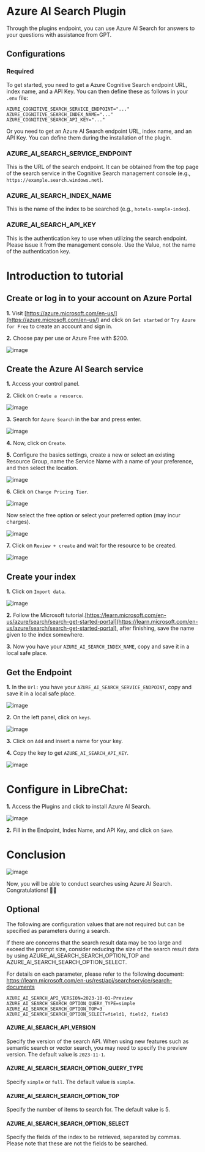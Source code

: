 # Azure AI Search Plugin
Through the plugins endpoint, you can use Azure AI Search for answers to your questions with assistance from GPT.

## Configurations

### Required

To get started, you need to get a Azure Cognitive Search endpoint URL, index name, and a API Key. You can then define these as follows in your `.env` file:

```env
AZURE_COGNITIVE_SEARCH_SERVICE_ENDPOINT="..."
AZURE_COGNITIVE_SEARCH_INDEX_NAME="..."
AZURE_COGNITIVE_SEARCH_API_KEY="..."
```
Or you need to get an Azure AI Search endpoint URL, index name, and an API Key. You can define them during the installation of the plugin.

### AZURE_AI_SEARCH_SERVICE_ENDPOINT

This is the URL of the search endpoint. It can be obtained from the top page of the search service in the Cognitive Search management console (e.g., `https://example.search.windows.net`).

### AZURE_AI_SEARCH_INDEX_NAME

This is the name of the index to be searched (e.g., `hotels-sample-index`).

### AZURE_AI_SEARCH_API_KEY

This is the authentication key to use when utilizing the search endpoint. Please issue it from the management console. Use the Value, not the name of the authentication key.

# Introduction to tutorial

## Create or log in to your account on Azure Portal

**1.** Visit [https://azure.microsoft.com/en-us/](https://azure.microsoft.com/en-us/) and click on `Get started` or `Try Azure for Free` to create an account and sign in.

**2.** Choose pay per use or Azure Free with $200.

![image](https://raw.githubusercontent.com/itzraiss/images/main/Captura%20de%20tela%202023-11-26%20151647.png?token=GHSAT0AAAAAACJ4TKEINPEOAV3LEPNPBDNCZLEKLAQ)

## Create the Azure AI Search service

**1.** Access your control panel.

**2.** Click on `Create a resource`.

![image](https://raw.githubusercontent.com/itzraiss/images/main/Captura%20de%20tela%202023-11-26%20151706.png?token=GHSAT0AAAAAACJ4TKEJDXD7E76YLZEV52Z4ZLEKLCQ)

**3.** Search for `Azure Search` in the bar and press enter.

![image](https://raw.githubusercontent.com/itzraiss/images/main/Captura%20de%20tela%202023-11-26%20151732.png?token=GHSAT0AAAAAACJ4TKEJ7QZGNSNEOYKRGDIUZLEKLEQ)

**4.** Now, click on `Create`.

**5.** Configure the basics settings, create a new or select an existing Resource Group, name the Service Name with a name of your preference, and then select the location.

![image](https://raw.githubusercontent.com/itzraiss/images/main/Captura%20de%20tela%202023-11-26%20151749.png?token=GHSAT0AAAAAACJ4TKEIPAZQJNYQ7RQLHVZCZLEKLGA)

**6.** Click on `Change Pricing Tier`.

![image](https://raw.githubusercontent.com/itzraiss/images/main/Captura%20de%20tela%202023-11-26%20151753.png?token=GHSAT0AAAAAACJ4TKEI6CUJZWIYIMDW2ZOOZLEKLHQ)

Now select the free option or select your preferred option (may incur charges).

![image](https://raw.githubusercontent.com/itzraiss/images/main/Captura%20de%20tela%202023-11-26%20151758.png?token=GHSAT0AAAAAACJ4TKEIU3TNDUT33I7NVJ5OZLEKLJQ)

**7.** Click on `Review + create` and wait for the resource to be created.

![image](https://raw.githubusercontent.com/itzraiss/images/main/Captura%20de%20tela%202023-11-26%20151810.png?token=GHSAT0AAAAAACJ4TKEJ2B6CHSLMSJXSUWEUZLEKLKQ)

## Create your index

**1.** Click on `Import data`.

![image](https://github.com/itzraiss/images/blob/main/Captura%20de%20tela%202023-11-26%20152107.png)

**2.** Follow the Microsoft tutorial.[https://learn.microsoft.com/en-us/azure/search/search-get-started-portal](https://learn.microsoft.com/en-us/azure/search/search-get-started-portal), after finishing, save the name given to the index somewhere.

**3.** Now you have your `AZURE_AI_SEARCH_INDEX_NAME`, copy and save it in a local safe place.

## Get the Endpoint

**1.** In the `Url:` you have your `AZURE_AI_SEARCH_SERVICE_ENDPOINT`, copy and save it in a local safe place.

![image](https://raw.githubusercontent.com/itzraiss/images/main/Captura%20de%20tela%202023-11-26%20152107.png?token=GHSAT0AAAAAACJ4TKEJIHDRS263BMLEAWQIZLEKSLQ)

**2.** On the left panel, click on `keys`.

![image](https://raw.githubusercontent.com/itzraiss/images/main/Captura%20de%20tela%202023-11-26%20165630.png?token=GHSAT0AAAAAACJ4TKEII4DDP35JXEJVDK4QZLEKLOQ)

**3.** Click on `Add` and insert a name for your key.

**4.** Copy the key to get `AZURE_AI_SEARCH_API_KEY`.

![image](https://raw.githubusercontent.com/itzraiss/images/main/Captura%20de%20tela%202023-11-26%20152140.png?token=GHSAT0AAAAAACJ4TKEIIMEY6VXUAHHJMINKZLEKLQQ)

# Configure in LibreChat:

**1.** Access the Plugins and click to install Azure AI Search.

![image](https://raw.githubusercontent.com/itzraiss/images/main/Captura%20de%20tela%202023-11-26%20170057.png?token=GHSAT0AAAAAACJ4TKEJT2ZGJVG4KDBEPXT2ZLEKLMA)

**2.** Fill in the Endpoint, Index Name, and API Key, and click on `Save`.

# Conclusion

![image](https://raw.githubusercontent.com/itzraiss/images/main/Captura%20de%20tela%202023-11-26%20150249.png?token=GHSAT0AAAAAACJ4TKEJBIPW4PXDAHMYG5HGZLEKTIQ)

Now, you will be able to conduct searches using Azure AI Search. Congratulations! 🎉🎉

## Optional

The following are configuration values that are not required but can be specified as parameters during a search.

If there are concerns that the search result data may be too large and exceed the prompt size, consider reducing the size of the search result data by using AZURE_AI_SEARCH_SEARCH_OPTION_TOP and AZURE_AI_SEARCH_SEARCH_OPTION_SELECT.

For details on each parameter, please refer to the following document:
https://learn.microsoft.com/en-us/rest/api/searchservice/search-documents

```env
AZURE_AI_SEARCH_API_VERSION=2023-10-01-Preview
AZURE_AI_SEARCH_SEARCH_OPTION_QUERY_TYPE=simple
AZURE_AI_SEARCH_SEARCH_OPTION_TOP=3
AZURE_AI_SEARCH_SEARCH_OPTION_SELECT=field1, field2, field3
```

#### AZURE_AI_SEARCH_API_VERSION

Specify the version of the search API. When using new features such as semantic search or vector search, you may need to specify the preview version. The default value is `2023-11-1`.

#### AZURE_AI_SEARCH_SEARCH_OPTION_QUERY_TYPE

Specify `simple` or `full`. The default value is `simple`.

#### AZURE_AI_SEARCH_SEARCH_OPTION_TOP

Specify the number of items to search for. The default value is 5.

#### AZURE_AI_SEARCH_SEARCH_OPTION_SELECT

Specify the fields of the index to be retrieved, separated by commas. Please note that these are not the fields to be searched.
